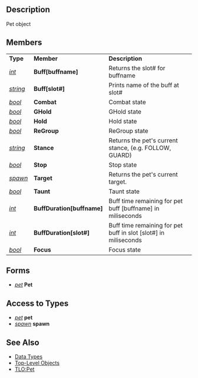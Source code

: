## Description

Pet object

## Members

|                                        |                              |                                                                   |
|----------------------------------------|------------------------------|-------------------------------------------------------------------|
| **Type**                               | **Member**                   | **Description**                                                   |
| *[int](datatype-int.md)*       | **Buff\[buffname\]**         | Returns the slot# for buffname                                    |
| *[string](datatype-string.md)* | **Buff\[slot#\]**            | Prints name of the buff at slot#                                  |
| *[bool](datatype-bool.md)*     | **Combat**                   | Combat state                                                      |
| *[bool](datatype-bool.md)*     | **GHold**                    | GHold state                                                       |
| *[bool](datatype-bool.md)*     | **Hold**                     | Hold state                                                        |
| *[bool](datatype-bool.md)*     | **ReGroup**                  | ReGroup state                                                     |
| *[string](datatype-string.md)* | **Stance**                   | Returns the pet's current stance, (e.g. FOLLOW, GUARD)            |
| *[bool](datatype-bool.md)*     | **Stop**                     | Stop state                                                        |
| *[spawn](datatype-spawn.md)*   | **Target**                   | Returns the pet's current target.                                 |
| *[bool](datatype-bool.md)*     | **Taunt**                    | Taunt state                                                       |
| *[int](datatype-int.md)*       | **BuffDuration\[buffname\]** | Buff time remaining for pet buff \[buffname\] in miliseconds      |
| *[int](datatype-int.md)*       | **BuffDuration\[slot#\]**    | Buff time remaining for pet buff in slot \[slot#\] in miliseconds |
| *[bool](datatype-bool.md)*     | **Focus**                    | Focus state                                                       |

## Forms

-   *[pet](datatype-pet.md)* **Pet**

## Access to Types

-   *[pet](datatype-pet.md)* **pet**
-   *[spawn](datatype-spawn.md)* **spawn**

## See Also

-   [Data Types](data-types.md)
-   [Top-Level Objects](../top-level-objects/top-level-objects.md)
-   [TLO:Pet](../top-level-objects/tlo-pet.md)


